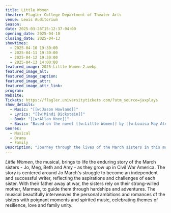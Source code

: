 ```yaml
---
title: Little Women
theatre: Flagler College Department of Theater Arts
venue: Lewis Auditorium
Season: 
date: 2025-03-26T15:12:37-04:00
opening_date: 2025-04-10
closing_date: 2025-04-13
showtimes:
  - 2025-04-10 19:30:00
  - 2025-04-11 19:30:00
  - 2025-04-12 19:30:00
  - 2025-04-13 14:00:00
featured_image: 2025-Little-Women-2.webp
featured_image_alt: 
featured_image_caption: 
featured_image_attr: 
featured_image_attr_link: 
program:
Website: 
Tickets: https://flagler.universitytickets.com/?utm_source=jaxplays
show_details: 
  - Music: "[[w:Jason Howland]]"
  - Lyrics: "[[w:Mindi Dickstein]]"
  - Book: "[[w:Allan Knee]]"
  - Basis: "Based on the novel [[w:Little Women]] by [[w:Louisa May Alcott]]"
Genres:
  - Musical
  - Drama
  - Family
Description: "Journey through the lives of the March sisters in this musical adaptation of Louisa May Alcott’s 'Little Women,' which captures the joy and pain of growing up."
---
```

*Little Women*, the musical, brings to life the enduring story of the March sisters - Jo, Meg, Beth and Amy - as they grow up in Civil War America. The story is centered around Jo March's struggle to become an independent and successful writer, reflecting the aspirations and challenges of each sister. With their father away at war, the sisters rely on their strong-willed mother, Marmee, to guide them through hardships and adventures. The musical beautifully interweaves the personal ambitions and romances of the sisters with poignant moments and spirited music, celebrating themes of resilience, love and family unity.